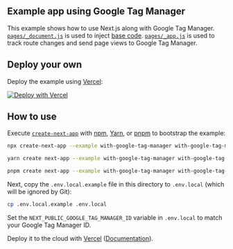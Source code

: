 ## Example app using Google Tag Manager

This example shows how to use Next.js along with Google Tag Manager. [`pages/_document.js`](pages/_document.js) is used to inject [base code](https://developers.google.com/tag-manager/quickstart). [`pages/_app.js`](pages/_app.js) is used to track route changes and send page views to Google Tag Manager.

## Deploy your own

Deploy the example using [Vercel](https://vercel.com?utm_source=github&utm_medium=readme&utm_campaign=next-example):

[![Deploy with Vercel](https://vercel.com/button)](https://vercel.com/new/git/external?repository-url=https://github.com/vercel/next.js/tree/canary/examples/with-google-tag-manager&project-name=with-google-tag-manager&repository-name=with-google-tag-manager)

## How to use

Execute [`create-next-app`](https://github.com/vercel/next.js/tree/canary/packages/create-next-app) with [npm](https://docs.npmjs.com/cli/init), [Yarn](https://yarnpkg.com/lang/en/docs/cli/create/), or [pnpm](https://pnpm.io) to bootstrap the example:

```bash
npx create-next-app --example with-google-tag-manager with-google-tag-manager-app
```

```bash
yarn create next-app --example with-google-tag-manager with-google-tag-manager-app
```

```bash
pnpm create next-app --example with-google-tag-manager with-google-tag-manager-app
```

Next, copy the `.env.local.example` file in this directory to `.env.local` (which will be ignored by Git):

```bash
cp .env.local.example .env.local
```

Set the `NEXT_PUBLIC_GOOGLE_TAG_MANAGER_ID` variable in `.env.local` to match your Google Tag Manager ID.

Deploy it to the cloud with [Vercel](https://vercel.com/new?utm_source=github&utm_medium=readme&utm_campaign=next-example) ([Documentation](https://nextjs.org/docs/deployment)).
